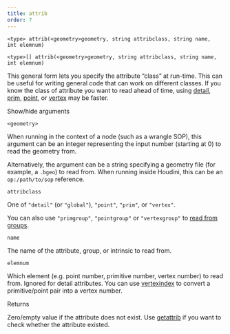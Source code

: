 ```yaml
---
title: attrib
order: 7
---
```

`<type> attrib(<geometry>geometry, string attribclass, string name, int elemnum)`

`<type>[] attrib(<geometry>geometry, string attribclass, string name, int elemnum)`

This general form lets you specify the attribute “class” at run-time. This can be useful for writing general code that can work on different classes.
If you know the class of attribute you want to read ahead of time, using [detail](detail.html "Reads the value of a detail attribute value from a geometry."), [prim](prim.html "Reads a primitive attribute value from a geometry."), [point](point.html "Reads a point attribute value from a geometry."), or [vertex](vertex.html "Reads a vertex attribute value from a geometry.") may be faster.

Show/hide arguments

`<geometry>`

When running in the context of a node (such as a wrangle SOP), this argument can be an integer representing the input number (starting at 0) to read the geometry from.

Alternatively, the argument can be a string specifying a geometry file (for example, a `.bgeo`) to read from. When running inside Houdini, this can be an `op:/path/to/sop` reference.

`attribclass`

One of `"detail"` (or `"global"`), `"point"`, `"prim"`, or `"vertex"`.

You can also use `"primgroup"`, `"pointgroup"` or `"vertexgroup"` to [read from groups](../groups.html "You can read the contents of primitive/point/vertex groups in VEX as if they were attributes.").

`name`

The name of the attribute, group, or intrinsic to read from.

`elemnum`

Which element (e.g. point number, primitive number, vertex number) to read from. Ignored for detail attributes. You can use [vertexindex](vertexindex.html "Converts a primitive/vertex pair into a linear vertex.") to convert a primitive/point pair into a vertex number.

Returns

Zero/empty value if the attribute does not exist. Use [getattrib](getattrib.html "Reads an attribute value from geometry, with validity check.") if you want to check whether the attribute existed.
